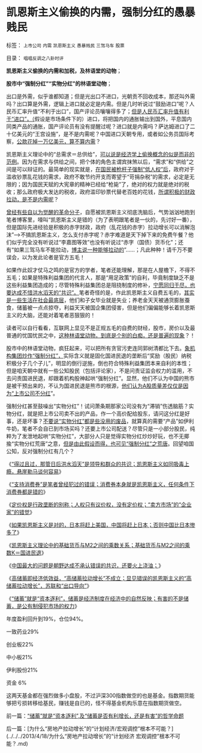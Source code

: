 # 凯恩斯主义偷换的内需，强制分红的愚暴贱民

标签： `上市公司` `内需` `凯恩斯主义` `愚暴贱民` `三驾马车` `股票` 

目录： `唱唱反调之八卦时评`

**凯恩斯主义偷换的内需和加税，及林语堂的动物**；

**股市中“强制分红”“实物分红”的林语堂动物**；



出口是外需，似乎谁都知道；但是光出口不进口，光朝贡不回收成本，那还叫外需吗？出口算是外需，逻辑上进口就必定是内需。但是几时听说过“鼓励进口”呢？人民币汇率升值“不利于出口”，国产评论员嚷嚷得多了；[但是人民币汇率升值有利于“进口”，（](../../../2010/10/20/人民币升值最起码的措施：基本失业保障和国退民进.md)假设是市场条件下的）进口，将把国内的通胀输出到国外，平息国内同类产品的通胀，国产评论员有没有提醒过呢？进口就是内需吗？萨达姆进口了二十亿美元的“王宫设施”，是不是内需呢？中国进口天朝专用，或者如公务员国际考察，[公款花掉一万亿美元，算不算内需](../../../2012/6/11/“内耗拉动增长”的三驾马车和欧洲的国企.md)？

凯恩斯主义理论中的“总需求＝总供给”，[可以说是经济学上偷换概念的似是而非的范例](../../../2011/6/6/凯恩斯《通论》逻辑不成立和概念偷换.md)。因为在需求与供给之间，把个体的角色主谓宾抹煞以后，“需求”和“供给”之间是可以辩证的。最简单的现实就是，[在国民被枪杆子强制“低人权”后](../../../2011/6/12/国民人权是社会经济的发动机，兼谈耶鲁陈志武.md)，政府对于滥收钞票乱花钱的需求，政府不敢节约开支而寄望于“苛捐杂税”的需求，必定是无限的；因为国民天赋的大宪章的精神已经给“枪毙”了，绝对的权力就是绝对的税收；那么政府极大发达的税收，政府滥印钞票代替老百姓的花钱，[所谓积极的财政拉动，是不是内需呢](../../../2012/9/12/“内税”不是内需，废除关税将拉动内需.md)？

[曾经有些自以为觉醒的革命分子](../../../2013/4/8/喊着不可妥协的革命口号的懦夫!Coward和传教士.md)，自愿被凯恩斯主义彻底洗脑后，气势汹汹地跑到笔者博客里，嚎叫“凯恩斯主义是错的（为了表明跟笔者是一伙的，先讨好一番），但是国际先进经验是积极的赤字财政，政府（乱花钱的赤字）拉动增长可以消解泡沫”——>不搞凯恩斯主义，怎么支付赤字呢？赤字难道是天下掉下来的免费午餐？他们似乎完全没有听说过“李嘉图等效”也没有听说过“赤字（国债）货币化”；还有“如果三驾马车不能拉动，[博主说一种能够拉动的](../../../2012/8/27/户籍制度就是私有制，天经地义！.md)”……；凡此种种！请千万不要误会，以为发此论者是官方五毛！

如果作此奴才仗马之鸣的是官方的学者，笔者还能理解，那是在人屋檐下，不得不五毛；如果是特殊利益集团的代言人，那是“用足政策”的自利，毕竟制度缺乏不是这些利益集团造成的；尽管特殊利益集团总是阻挠制度的修补，[宁愿同归于尽，也要达成不惜洪水滔天的“共识”。](../../../2013/4/10/“得过且过，那管日后洪水滔天”是中国社会的共识；.md)笔者奇怪的是，作此凯恩斯主义自费五毛的，[其实是一些生活在社会最底层](../../../2012/6/11/生活在社会最底层的愚民也是统治者.md)，他们和子女毕业就是失业；养老金天天被通货膨胀蚕食，储蓄被一点点掠夺，利益天天被国企集团侵害，但是他们偏偏能够长着凯恩斯主义的大脑，还能对着笔者恶狠狠的！

读者可以自行看看，互联网上显见不是正规五毛的自费的财经，股市，房价以及最普通的忧国忧民之中，[这种林语堂动物，到底是个别的白痴，还是普遍的现象](../../../2013/2/27/谁是明朝社会的统治者？&nbsp;文化大革命和互联网的朋党大战！.md)？！

股市中的林语堂动物，疯狂起来，可以把所有贪官污吏连同郭树清都比下去。[象机构集团炒作“强制分红”，](../../../2012/12/28/从公益变成公害的“为虎作伥的民粹之路”.md)实际含义就是固化国进民退的垄断后“奖励（股民）纳税积极分子几个子儿”，明显的倒行逆施，倒也符合特殊利益集团本来自利的本性；但是咱天朝中就有一些公知股民（包括评论家），不是问责证监会权力的滥用，不去问责国进民退，却跟着机构股神起哄“强制分红”。显然，他们不认为中国的熊市是被干预出来的，不认为国进民退是熊市的根源，[他们认为A股质量差仅仅是因为“上市公司不分红](../../../2012/12/4/A股机构化，相当于实体经济的特许权.md)”。

强制分红甚至鼓噪出“实物分红”！试问萧条期那家公司没有为“滞销”伤透脑筋？实物分红，就是把上市公司卖不出的产品，作一个高价配给股东，请问这分红是好事，还是坏事？[不要说“实物分红”都是些没用的废品](../../../2010/6/7/“牛奶倒入大海”的积极意义.md)，就算真的需要“产品”如伊利牛奶，笔者不会自已到市场买吗？还要上市公司配送？尽管只是一小部分股民，纯粹为了发泄地起哄“实物分红”，大部分人只是觉得实物分红炒炒好玩，也不无揶揄“实物分红荒唐”之意，[但是由此假设而得，也可见“强制分红”之荒唐](../../../2012/11/28/“机构化”难道是让基金代替政府，向中国人分红？.md)。回望咱国公知，反对强制分红有几个？

《[“得过且过，那管日后洪水滔天”是领导和群众的共识；凯恩斯主义如同吸毒上瘾，悬崖勒马谈何容易](../../../2013/4/10/“得过且过，那管日后洪水滔天”是中国社会的共识；.md)》

《[“支持消费券”是笔者曾经犯过的错误；消费券本身就是凯恩斯主义，任何条件下消费券都是错的](../../../2013/4/10/“支持消费券”是笔者曾经犯过的错误.md)》

《[定价权是行政垄断的别称；人权只有议价权，没有定价权；“卖方市场”的“企业家”的错觉](../../../2013/4/12/谁强调定价权，谁就是左棍.md)》

《[如果凯恩斯主义是对的，日本将赶上美国，中国将赶上日本；否则中国比日本惨多了](../../../2013/4/12/如果凯恩斯主义是错的，中国将比日本惨得太多了.md)》

《[凯恩斯主义理论中的基础货币与M2之间的乘数关系；基础货币与M2之间的乘数K＝国进民退](../../../2013/4/15/凯恩斯主义的基础货币与M2之间的乘数和国进民退；.md)》

《[中国最大的问题是朝野达成不承认错误的共识，还要火上浇油；](../../../2013/4/15/朝野民粹倒行逆施的共识，火上浇油的灾难.md)》

《[高储蓄即经济低效益，“高储蓄拉动增长”不成立；显见错误的凯恩斯主义的“高储蓄拉动增长”，苏联和“出口导向”](../../../2013/4/17/显见错误的“高储蓄拉动增长”，苏联和“出口导向”；.md)》

《[“储蓄”就是“资本逐利”，储蓄是经济制度在经济中的自然反映；有害的不是储蓄，是公有制侵犯市场的权力](../../../2013/4/17/“储蓄”就是“资本逐利”,及“储蓄是否有利增长，还是有害”的哲学命题.md)》



年度盈利回升到19%，仓位94%。

一致药业29%

创业板22%

中小板21%

伊利股份21%

资金 6%

这两天基金都在强烈做多小盘股，不过沪深300指数做空的也是基金。指数期货能够把亏损转移给基民，赚钱是自已的，怪不得基金机构乐意在指数期货做空。

前一篇：[“储蓄”就是“资本逐利”,及“储蓄是否有利增长，还是有害”的哲学命题](../../../2013/4/17/“储蓄”就是“资本逐利”,及“储蓄是否有利增长，还是有害”的哲学命题.md)

后一篇：[为什么“房地产拉动增长”的“计划经济/宏观调控”根本不可能？](../../../2013/4/18/为什么“房地产拉动增长”的“计划经济 宏观调控”根本不可能？.md)